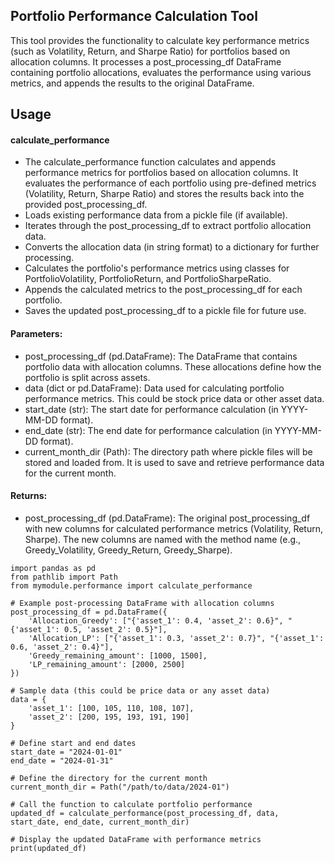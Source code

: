 ## Portfolio Performance Calculation Tool
This tool provides the functionality to calculate key performance metrics (such as Volatility, Return, and Sharpe Ratio) for portfolios based on allocation columns. It processes a post_processing_df DataFrame containing portfolio allocations, evaluates the performance using various metrics, and appends the results to the original DataFrame.

## Usage

####  calculate_performance
* The calculate_performance function calculates and appends performance metrics for portfolios based on allocation columns. It evaluates the performance of each portfolio using pre-defined metrics (Volatility, Return, Sharpe Ratio) and stores the results back into the provided post_processing_df.
* Loads existing performance data from a pickle file (if available).
* Iterates through the post_processing_df to extract portfolio allocation data.
* Converts the allocation data (in string format) to a dictionary for further processing.
* Calculates the portfolio's performance metrics using classes for PortfolioVolatility, PortfolioReturn, and PortfolioSharpeRatio.
* Appends the calculated metrics to the post_processing_df for each portfolio.
* Saves the updated post_processing_df to a pickle file for future use.

#### Parameters:
* post_processing_df (pd.DataFrame): The DataFrame that contains portfolio data with allocation columns. These allocations define how the portfolio is split across assets.
* data (dict or pd.DataFrame): Data used for calculating portfolio performance metrics. This could be stock price data or other asset data.
* start_date (str): The start date for performance calculation (in YYYY-MM-DD format).
* end_date (str): The end date for performance calculation (in YYYY-MM-DD format).
* current_month_dir (Path): The directory path where pickle files will be stored and loaded from. It is used to save and retrieve performance data for the current month.

#### Returns:
* post_processing_df (pd.DataFrame): The original post_processing_df with new columns for calculated performance metrics (Volatility, Return, Sharpe).
The new columns are named with the method name (e.g., Greedy_Volatility, Greedy_Return, Greedy_Sharpe).
```
import pandas as pd
from pathlib import Path
from mymodule.performance import calculate_performance

# Example post-processing DataFrame with allocation columns
post_processing_df = pd.DataFrame({
    'Allocation_Greedy': ["{'asset_1': 0.4, 'asset_2': 0.6}", "{'asset_1': 0.5, 'asset_2': 0.5}"],
    'Allocation_LP': ["{'asset_1': 0.3, 'asset_2': 0.7}", "{'asset_1': 0.6, 'asset_2': 0.4}"],
    'Greedy_remaining_amount': [1000, 1500],
    'LP_remaining_amount': [2000, 2500]
})

# Sample data (this could be price data or any asset data)
data = {
    'asset_1': [100, 105, 110, 108, 107],
    'asset_2': [200, 195, 193, 191, 190]
}

# Define start and end dates
start_date = "2024-01-01"
end_date = "2024-01-31"

# Define the directory for the current month
current_month_dir = Path("/path/to/data/2024-01")

# Call the function to calculate portfolio performance
updated_df = calculate_performance(post_processing_df, data, start_date, end_date, current_month_dir)

# Display the updated DataFrame with performance metrics
print(updated_df)
```